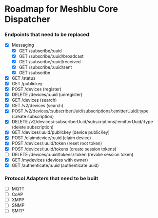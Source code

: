 # Roadmap for Meshblu Core Dispatcher

### Endpoints that need to be replaced
- [x] Messaging
  - [x] GET /subscribe/:uuid
  - [x] GET /subscribe/:uuid/broadcast
  - [x] GET /subscribe/:uuid/received
  - [x] GET /subscribe/:uuid/sent
  - [x] GET /subscribe
- [x] GET /status
- [x] GET /publickey
- [x] POST /devices (register)
- [x] DELETE /devices/:uuid (unregister)
- [x] GET /devices (search)
- [x] GET /v2/devices (search)
- [x] POST /v2/devices/:subscriberUuid/subscriptions/:emitterUuid/:type (create subscription)
- [x] DELETE /v2/devices/:subscriberUuid/subscriptions/:emitterUuid/:type (delete subscription)
- [x] GET /devices/:uuid/publickey (device publicKey)
- [x] POST /claimdevice/:uuid (claim device)
- [x] POST /devices/:uuid/token (reset root token)
- [x] POST /devices/:uuid/tokens (create session tokens)
- [ ] DELETE /devices/:uuid/tokens/:token (revoke session token)
- [x] GET /mydevices (devices with owner)
- [x] GET /authenticate/:uuid (authenticate uuid)

### Protocol Adapters that need to be built
 - [ ] MQTT
 - [ ] CoAP
 - [ ] XMPP
 - [ ] SNMP
 - [ ] SMTP
